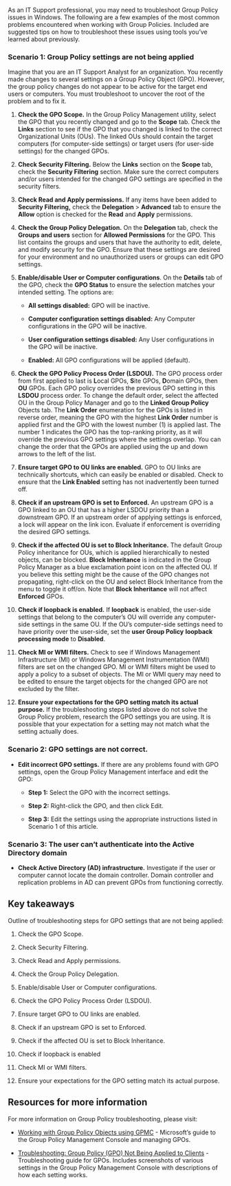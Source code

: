 
As an IT Support professional, you may need to troubleshoot Group Policy issues in Windows. The following are a few examples of the most common problems encountered when working with Group Policies. Included are suggested tips on how to troubleshoot these issues using tools you’ve learned about previously.

### Scenario 1: Group Policy settings are not being applied 

Imagine that you are an IT Support Analyst for an organization. You recently made changes to several settings on a Group Policy Object (GPO). However, the group policy changes do not appear to be active for the target end users or computers. You must troubleshoot to uncover the root of the problem and to fix it. 

1.  **Check the GPO Scope.** In the Group Policy Management utility, select the GPO that you recently changed and go to the **Scope** tab. Check the **Links** section to see if the GPO that you changed is linked to the correct Organizational Units (OUs). The linked OUs should contain the target computers (for computer-side settings) or target users (for user-side settings) for the changed GPOs.  
    
2.  **Check Security Filtering.** Below the **Links** section on the **Scope** tab, check the **Security Filtering** section. Make sure the correct computers and/or users intended for the changed GPO settings are specified in the security filters. 
    
3.  **Check Read and Apply permissions.** If any items have been added to **Security Filtering,** check the **Delegation** > **Advanced** tab to ensure the **Allow** option is checked for the **Read** and **Apply** permissions. 
    
4.  **Check the Group Policy Delegation.** On the **Delegation** tab, check the **Groups and users** section for **Allowed Permissions** for the GPO. This list contains the groups and users that have the authority to edit, delete, and modify security for the GPO. Ensure that these settings are desired for your environment and no unauthorized users or groups can edit GPO settings. 
    
5.  **Enable/disable User or Computer configurations**. On the **Details** tab of the GPO, check the **GPO Status** to ensure the selection matches your intended setting. The options are: 
    
    -   **All settings disabled:** GPO will be inactive.
        
    -   **Computer configuration settings disabled:** Any Computer configurations in the GPO will be inactive.
        
    -   **User configuration settings disabled:** Any User configurations in the GPO will be inactive.
        
    -   **Enabled:** All GPO configurations will be applied (default).
        
6.  **Check the GPO Policy Process Order (LSDOU).** The GPO process order from first applied to last is **L**ocal GPOs, **S**ite GPOs, **D**omain GPOs, then **OU** GPOs. Each GPO policy overrides the previous GPO setting in this **LSDOU** process order. To change the default order, select the affected OU in the Group Policy Manager and go to the **Linked Group Policy** Objects tab. The **Link Order** enumeration for the GPOs is listed in reverse order, meaning the GPO with the highest **Link Order** number is applied first and the GPO with the lowest number (1) is applied last. The number 1 indicates the GPO has the top-ranking priority, as it will override the previous GPO settings where the settings overlap. You can change the order that the GPOs are applied using the up and down arrows to the left of the list.  
    
7.  **Ensure target GPO to OU links are enabled.** GPO to OU links are technically shortcuts, which can easily be enabled or disabled. Check to ensure that the **Link Enabled** setting has not inadvertently been turned off. 
    
8.  **Check if an upstream GPO is set to Enforced.** An upstream GPO is a GPO linked to an OU that has a higher LSDOU priority than a downstream GPO. If an upstream order of applying settings is enforced, a lock will appear on the link icon. Evaluate if enforcement is overriding the desired GPO settings. 
    
9.  **Check if the affected OU is set to Block Inheritance.** The default Group Policy inheritance for OUs, which is applied hierarchically to nested objects, can be blocked. **Block Inheritance** is indicated in the Group Policy Manager as a blue exclamation point icon on the affected OU. If you believe this setting might be the cause of the GPO changes not propagating, right-click on the OU and select Block Inheritance from the menu to toggle it off/on. Note that **Block Inheritance** will not affect **Enforced** GPOs. 
    
10.  **Check if loopback is enabled.** If **loopback** is enabled, the user-side settings that belong to the computer’s OU will override any computer-side settings in the same OU. If the OU’s computer-side settings need to have priority over the user-side, set the **user Group Policy** **loopback processing mode** to **Disabled**. 
    
11.  **Check MI or WMI filters.** Check to see if Windows Management Infrastructure (MI) or Windows Management Instrumentation (WMI) filters are set on the changed GPO. MI or WMI filters might be used to apply a policy to a subset of objects. The MI or WMI query may need to be edited to ensure the target objects for the changed GPO are not excluded by the filter. 
    
12.  **Ensure your expectations for the GPO setting match its actual purpose.** If the troubleshooting steps listed above do not solve the Group Policy problem, research the GPO settings you are using. It is possible that your expectation for a setting may not match what the setting actually does.  
    

### Scenario 2: GPO settings are not correct.

-   **Edit incorrect GPO settings.** If there are any problems found with GPO settings, open the Group Policy Management interface and edit the GPO:
    
    -   **Step 1:** Select the GPO with the incorrect settings.
        
    -   **Step 2:** Right-click the GPO, and then click Edit.
        
    -   **Step 3:** Edit the settings using the appropriate instructions listed in Scenario 1 of this article.
        

### Scenario 3: The user can’t authenticate into the Active Directory domain 

-   **Check Active Directory (AD) infrastructure.** Investigate if the user or computer cannot locate the domain controller. Domain controller and replication problems in AD can prevent GPOs from functioning correctly.
    

## Key takeaways

Outline of troubleshooting steps for GPO settings that are not being applied:

1.  Check the GPO Scope.
    
2.  Check Security Filtering.
    
3.  Check Read and Apply permissions.
    
4.  Check the Group Policy Delegation.
    
5.  Enable/disable User or Computer configurations.
    
6.  Check the GPO Policy Process Order (LSDOU).
    
7.  Ensure target GPO to OU links are enabled.
    
8.  Check if an upstream GPO is set to Enforced.
    
9.  Check if the affected OU is set to Block Inheritance.
    
10.  Check if loopback is enabled
    
11.  Check MI or WMI filters.
    
12.  Ensure your expectations for the GPO setting match its actual purpose.
    

## Resources for more information

For more information on Group Policy troubleshooting, please visit:

-   [Working with Group Policy Objects using GPMC](https://docs.microsoft.com/en-us/previous-versions/windows/it-pro/windows-server-2012-r2-and-2012/dn789193(v=ws.11)) - Microsoft’s guide to the Group Policy Management Console and managing GPOs.
    
-   [Troubleshooting: Group Policy (GPO) Not Being Applied to Clients](http://woshub.com/group-policy-not-applied-troubleshooting/) - Troubleshooting guide for GPOs. Includes screenshots of various settings in the Group Policy Management Console with descriptions of how each setting works.
